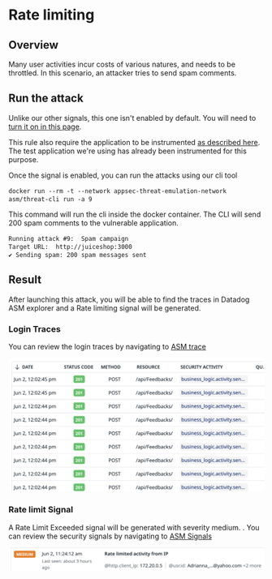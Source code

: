# Rate limiting

## Overview
Many user activities incur costs of various natures, and needs to be throttled. In this scenario, an attacker tries to send spam comments.

## Run the attack
Unlike our other signals, this one isn't enabled by default. You will need to [turn it on in this page](https://app.datadoghq.com/security/configuration/asm/rules?query=type%3Aapplication_security%20Rate%20limited%20activity%20from%20&deprecated=hide&groupBy=none&product=appsec&sort=rule_name).

This rule also require the application to be instrumented [as described here](https://docs.datadoghq.com/security/application_security/threats/add-user-info/?tab=custombusinesslogic). The test application we're using has already been instrumented for this purpose.

Once the signal is enabled, you can run the attacks using our cli tool

```shell
docker run --rm -t --network appsec-threat-emulation-network asm/threat-cli run -a 9
```

This command will run the cli inside the docker container. The CLI will send 200 spam comments to the vulnerable application.

```shell
Running attack #9:  Spam campaign
Target URL:  http://juiceshop:3000
✔ Sending spam: 200 spam messages sent
```

## Result
After launching this attack, you will be able to find the traces in Datadog ASM explorer and a Rate limiting signal will be generated.

### Login Traces
You can review the login traces by navigating to [ASM trace](https://app.datadoghq.com/security/appsec/traces?query=%40appsec.security_activity%3Abusiness_logic.activity.sensitive&start=1685623216493&end=1685709616493&paused=false)

![Security Traces](./imgs/ratelimit-traces.png "Security Traces")

### Rate limit Signal
A Rate Limit Exceeded signal will be generated with severity medium. . You can review the security signals by navigating to [ASM Signals](https://app.datadoghq.com/security?query=%40workflow.rule.type%3A%22Application%20Security%22%20%40workflow.rule.name%3A%22Rate%20limited%20activity%20from%20IP%22%20&column=time&order=desc&product=appsec&view=signal&start=1685623323776&end=1685709723776&paused=false)

![Security Signal](./imgs/ratelimit-signal.png "Security Signal")
